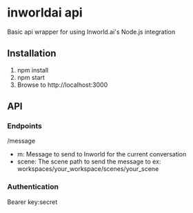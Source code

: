 # inworldai api
Basic api wrapper for using Inworld.ai's Node.js integration

## Installation
1. npm install
2. npm start
3. Browse to http://localhost:3000

## API
### Endpoints
/message
* m: Message to send to Inworld for the current conversation
* scene: The scene path to send the message to ex: workspaces/your_workspace/scenes/your_scene

### Authentication
Bearer key:secret
